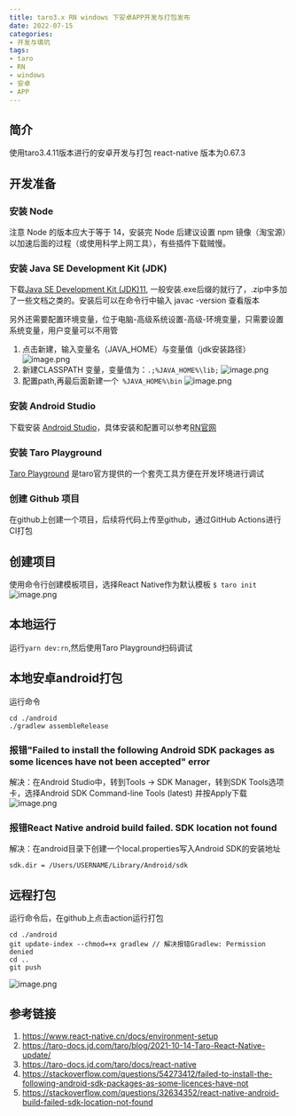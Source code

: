 ```yaml
---
title: taro3.x RN windows 下安卓APP开发与打包发布
date: 2022-07-15
categories:
- 开发与填坑
tags: 
- taro
- RN
- windows
- 安卓
- APP
---
```


## 简介
使用taro3.4.11版本进行的安卓开发与打包
react-native 版本为0.67.3
## 开发准备
### 安装 Node
注意 Node 的版本应大于等于 14，安装完 Node 后建议设置 npm 镜像（淘宝源）以加速后面的过程（或使用科学上网工具），有些插件下载贼慢。
### 安装 Java SE Development Kit (JDK)
下载[Java SE Development Kit (JDK)11](https://www.oracle.com/java/technologies/downloads/#java11-windows), 一般安装.exe后缀的就行了，.zip中多加了一些文档之类的。安装后可以在命令行中输入 javac -version 查看版本

另外还需要配置环境变量，位于电脑-高级系统设置-高级-环境变量，只需要设置系统变量，用户变量可以不用管
1. 点击新建，输入变量名（JAVA_HOME）与变量值（jdk安装路径）
![image.png](https://segmentfault.com/img/bVc02Ik)
2. 新建CLASSPATH 变量，变量值为：`.;%JAVA_HOME%\lib;`
![image.png](https://segmentfault.com/img/bVc04dR)
3. 配置path,再最后面新建一个` %JAVA_HOME%\bin`
![image.png](https://segmentfault.com/img/bVc05fi)

### 安装 Android Studio
下载安装 [Android Studio](https://developer.android.google.cn/studio/)，具体安装和配置可以参考[RN官网](https://www.react-native.cn/docs/environment-setup#1-%E5%AE%89%E8%A3%85-android-studio)

### 安装 Taro Playground
[Taro Playground](https://github.com/wuba/taro-playground) 是taro官方提供的一个套壳工具方便在开发环境进行调试

### 创建 Github 项目
在github上创建一个项目，后续将代码上传至github，通过GitHub Actions进行CI打包

## 创建项目
使用命令行创建模板项目，选择React Native作为默认模板
`$ taro init`
![image.png](https://segmentfault.com/img/bVc07y3)
## 本地运行
运行`yarn dev:rn`,然后使用Taro Playground扫码调试
## 本地安卓android打包
运行命令
```
cd ./android
./gradlew assembleRelease
```
### 报错"Failed to install the following Android SDK packages as some licences have not been accepted" error

解决：在Android Studio中，转到Tools -> SDK Manager，转到SDK Tools选项卡，选择Android SDK Command-line Tools (latest) 并按Apply下载
![image.png](https://segmentfault.com/img/bVc08E4)

### 报错React Native android build failed. SDK location not found

解决：在android目录下创建一个local.properties写入Android SDK的安装地址
```
sdk.dir = /Users/USERNAME/Library/Android/sdk
```

## 远程打包
运行命令后，在github上点击action运行打包
```
cd ./android
git update-index --chmod=+x gradlew // 解决报错Gradlew: Permission denied
cd ..
git push
```
![image.png](https://segmentfault.com/img/bVc08yP)
## 参考链接
1. https://www.react-native.cn/docs/environment-setup
2. https://taro-docs.jd.com/taro/blog/2021-10-14-Taro-React-Native-update/
3. https://taro-docs.jd.com/taro/docs/react-native
4. https://stackoverflow.com/questions/54273412/failed-to-install-the-following-android-sdk-packages-as-some-licences-have-not
5. https://stackoverflow.com/questions/32634352/react-native-android-build-failed-sdk-location-not-found